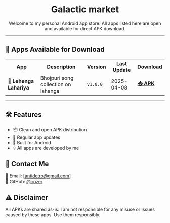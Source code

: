 <h1 align="center">Galactic market</h1>

<p align="center">Welcome to my personal Android app store. All apps listed here are open and available for direct APK download.</p>

---

## 🚀 Apps Available for Download

<table>
  <tr>
    <th>App</th>
    <th>Description</th>
    <th>Version</th>
    <th>Last Update</th>
    <th>Download</th>
  </tr>
  <tr>
    <td><b>🔹 Lehenga Lahariya</b></td>
    <td>Bhojpuri song collection on lahanga</td>
    <td><code>v1.0.0</code></td>
    <td>2025-04-08</td>
    <td><a href="apk/Lehenga_Lahariya.apk"><b>📥 APK</b></a></td>
  </tr>
</table>

---

## 🛠 Features

- 📦 Clean and open APK distribution
- 🔄 Regular app updates
- 📱 Built for Android
- 💡 All apps are developed by me


## 💬 Contact Me

📧 Email: [antidetro@gmail.com]  
🐙 GitHub: [@irozer](https://github.com/irozer)


## ⚠️ Disclaimer

All APKs are shared as-is. I am not responsible for any misuse or issues caused by these apps. Use them responsibly.
